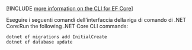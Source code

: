 [!INCLUDE [more information on the CLI for EF Core](~/includes/ef-cli.md)]

<span data-ttu-id="925a9-101">Eseguire i seguenti comandi dell'interfaccia della riga di comando di .NET Core:</span><span class="sxs-lookup"><span data-stu-id="925a9-101">Run the following .NET Core CLI commands:</span></span>

```dotnetcli
dotnet ef migrations add InitialCreate
dotnet ef database update
```
